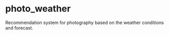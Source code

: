# photo_weather
Recommendation system for photography based on the weather conditions and forecast.
